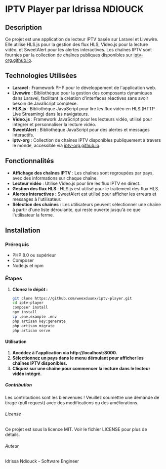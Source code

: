 # IPTV Player par Idrissa NDIOUCK

## Description

Ce projet est une application de lecteur IPTV basée sur Laravel et Livewire. Elle utilise HLS.js pour la gestion des flux HLS, Video.js pour la lecture vidéo, et SweetAlert pour les alertes interactives. Les chaînes IPTV sont fournies par la collection de chaînes publiques disponibles sur [iptv-org.github.io](https://iptv-org.github.io/iptv/index.country.m3u).

## Technologies Utilisées

-   **Laravel** : Framework PHP pour le développement de l'application web.
-   **Livewire** : Bibliothèque pour la gestion des composants dynamiques dans Laravel, facilitant la création d'interfaces réactives sans avoir besoin de JavaScript complexe.
-   **HLS.js** : Bibliothèque JavaScript pour lire les flux vidéo en HLS (HTTP Live Streaming) dans les navigateurs.
-   **Video.js** : Framework JavaScript pour les lecteurs vidéo, utilisé pour intégrer et personnaliser la lecture vidéo.
-   **SweetAlert** : Bibliothèque JavaScript pour des alertes et messages interactifs.
-   **iptv-org** : Collection de chaînes IPTV disponibles publiquement à travers le monde, accessible via [iptv-org.github.io](https://iptv-org.github.io/iptv/index.country.m3u).

## Fonctionnalités

-   **Affichage des chaînes IPTV** : Les chaînes sont regroupées par pays, avec des informations sur chaque chaîne.
-   **Lecteur vidéo** : Utilise Video.js pour lire les flux IPTV en direct.
-   **Gestion des flux HLS** : HLS.js est utilisé pour le traitement des flux HLS.
-   **Alertes interactives** : SweetAlert est utilisé pour afficher les erreurs et messages à l'utilisateur.
-   **Sélection des chaînes** : Les utilisateurs peuvent sélectionner une chaîne à partir d'une liste déroulante, qui reste ouverte jusqu'à ce que l'utilisateur la ferme.

## Installation

### Prérequis

-   PHP 8.0 ou supérieur
-   Composer
-   Node.js et npm

### Étapes

1. **Clonez le dépôt :**

    ```bash
    git clone https://github.com/weexduunx/iptv-player.git
    cd iptv-player
    composer install
    npm install
    cp .env.example .env
    php artisan key:generate
    php artisan migrate
    php artisan serve
    ```

#### Utilisation

1. **Accédez à l'application via http://localhost:8000.**
2. **Sélectionnez un pays dans le menu déroulant pour afficher les chaînes IPTV disponibles.**
3. **Cliquez sur une chaîne pour commencer la lecture dans le lecteur vidéo intégré.**

##### Contribution

Les contributions sont les bienvenues ! Veuillez soumettre une demande de tirage (pull request) avec des modifications ou des améliorations.

###### License

Ce projet est sous la licence MIT. Voir le fichier LICENSE pour plus de détails.

###### Auteur

Idrissa Ndiouck - Software Engineer
